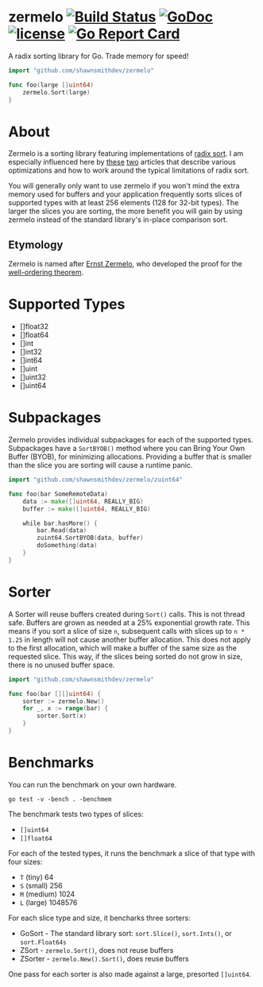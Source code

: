 zermelo [![Build Status](https://travis-ci.org/shawnsmithdev/zermelo.svg)](https://travis-ci.org/shawnsmithdev/zermelo)  [![GoDoc](https://godoc.org/github.com/shawnsmithdev/zermelo?status.png)](https://godoc.org/github.com/shawnsmithdev/zermelo) [![license](http://img.shields.io/badge/license-MIT-red.svg?style=flat)](https://raw.githubusercontent.com/shawnsmithdev/zermelo/master/LICENSE) [![Go Report Card](https://goreportcard.com/badge/github.com/shawnsmithdev/zermelo)](https://goreportcard.com/report/github.com/shawnsmithdev/zermelo)
=========

A radix sorting library for Go.  Trade memory for speed!

```go
import "github.com/shawnsmithdev/zermelo"

func foo(large []uint64)
    zermelo.Sort(large)
}
```

About
=====

Zermelo is a sorting library featuring implementations of [radix sort](https://en.wikipedia.org/wiki/Radix_sort "Radix Sort"). I am especially influenced here by [these](http://codercorner.com/RadixSortRevisited.htm "Radix Sort Revisited") [two](http://stereopsis.com/radix.html "Radix Tricks") articles that describe various optimizations and how to work around the typical limitations of radix sort.

You will generally only want to use zermelo if you won't mind the extra memory used for buffers and your application frequently sorts slices of supported types with at least 256 elements (128 for 32-bit types). The larger the slices you are sorting, the more benefit you will gain by using zermelo instead of the standard library's in-place comparison sort.

Etymology
---------
Zermelo is named after [Ernst Zermelo](http://en.wikipedia.org/wiki/Ernst_Zermelo), who developed the proof for the [well-ordering theorem](https://en.wikipedia.org/wiki/Well-ordering_theorem).

Supported Types
===============
* []float32
* []float64
* []int
* []int32
* []int64
* []uint
* []uint32
* []uint64

Subpackages
===========
Zermelo provides individual subpackages for each of the supported types. Subpackages have a `SortBYOB()` method where you can Bring Your Own Buffer (BYOB), for minimizing allocations. Providing a buffer that is smaller than the slice you are sorting will cause a runtime panic.

```go
import "github.com/shawnsmithdev/zermelo/zuint64"

func foo(bar SomeRemoteData)
    data := make([]uint64, REALLY_BIG)
    buffer := make([]uint64, REALLY_BIG)

    while bar.hasMore() {
        bar.Read(data)
        zuint64.SortBYOB(data, buffer)
        doSomething(data)
    }
}
```

Sorter
======

A Sorter will reuse buffers created during `Sort()` calls. This is not thread safe. Buffers are grown as needed at a 25% exponential growth rate.  This means if you sort a slice of size `n`, subsequent calls with slices up to `n * 1.25` in length will not cause another buffer allocation. This does not apply to the first allocation, which will make a buffer of the same size as the requested slice. This way, if the slices being sorted do not grow in size, there is no unused buffer space.

```go
import "github.com/shawnsmithdev/zermelo"

func foo(bar [][]uint64) {
    sorter := zermelo.New()
    for _, x := range(bar) {
        sorter.Sort(x)
    }
}

```

Benchmarks
==========

You can run the benchmark on your own hardware.

```Shell
go test -v -bench . -benchmem
```

The benchmark tests two types of slices:
* `[]uint64`
* `[]float64`

For each of the tested types, it runs the benchmark a slice of that type with four sizes:
* `T` (tiny) 64
* `S` (small) 256
* `M` (medium) 1024
* `L` (large) 1048576

For each slice type and size, it bencharks three sorters:
* GoSort - The standard library sort: `sort.Slice()`, `sort.Ints()`, or `sort.Float64s`
* ZSort - `zermelo.Sort()`, does not reuse buffers
* ZSorter - `zermelo.New().Sort()`, does reuse buffers

One pass for each sorter is also made against a large, presorted `[]uint64`.
